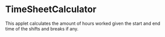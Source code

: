 # TimeSheetCalculator
This applet calculates the amount of hours worked given the start and end time of the shifts and breaks if any.

